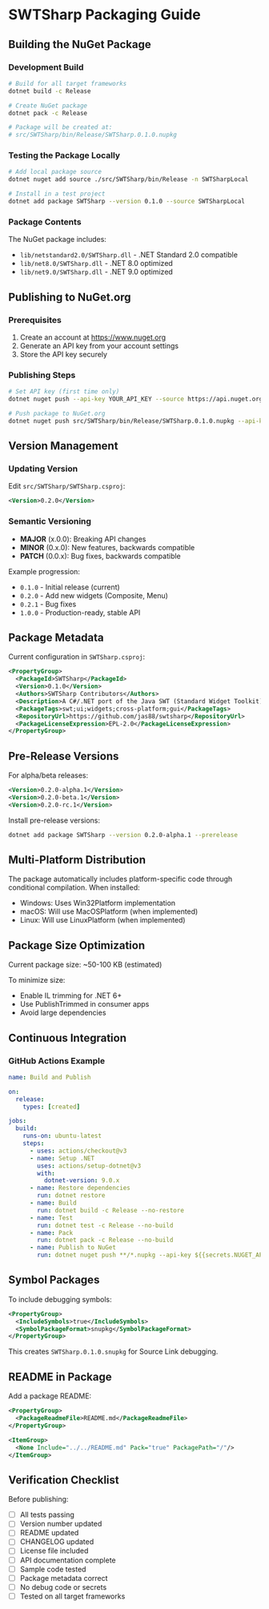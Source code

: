 # SWTSharp Packaging Guide

## Building the NuGet Package

### Development Build

```bash
# Build for all target frameworks
dotnet build -c Release

# Create NuGet package
dotnet pack -c Release

# Package will be created at:
# src/SWTSharp/bin/Release/SWTSharp.0.1.0.nupkg
```

### Testing the Package Locally

```bash
# Add local package source
dotnet nuget add source ./src/SWTSharp/bin/Release -n SWTSharpLocal

# Install in a test project
dotnet add package SWTSharp --version 0.1.0 --source SWTSharpLocal
```

### Package Contents

The NuGet package includes:
- `lib/netstandard2.0/SWTSharp.dll` - .NET Standard 2.0 compatible
- `lib/net8.0/SWTSharp.dll` - .NET 8.0 optimized
- `lib/net9.0/SWTSharp.dll` - .NET 9.0 optimized

## Publishing to NuGet.org

### Prerequisites

1. Create an account at https://www.nuget.org
2. Generate an API key from your account settings
3. Store the API key securely

### Publishing Steps

```bash
# Set API key (first time only)
dotnet nuget push --api-key YOUR_API_KEY --source https://api.nuget.org/v3/index.json

# Push package to NuGet.org
dotnet nuget push src/SWTSharp/bin/Release/SWTSharp.0.1.0.nupkg --api-key YOUR_API_KEY --source https://api.nuget.org/v3/index.json
```

## Version Management

### Updating Version

Edit `src/SWTSharp/SWTSharp.csproj`:

```xml
<Version>0.2.0</Version>
```

### Semantic Versioning

- **MAJOR** (x.0.0): Breaking API changes
- **MINOR** (0.x.0): New features, backwards compatible
- **PATCH** (0.0.x): Bug fixes, backwards compatible

Example progression:
- `0.1.0` - Initial release (current)
- `0.2.0` - Add new widgets (Composite, Menu)
- `0.2.1` - Bug fixes
- `1.0.0` - Production-ready, stable API

## Package Metadata

Current configuration in `SWTSharp.csproj`:

```xml
<PropertyGroup>
  <PackageId>SWTSharp</PackageId>
  <Version>0.1.0</Version>
  <Authors>SWTSharp Contributors</Authors>
  <Description>A C#/.NET port of the Java SWT (Standard Widget Toolkit) library with multi-platform support</Description>
  <PackageTags>swt;ui;widgets;cross-platform;gui</PackageTags>
  <RepositoryUrl>https://github.com/jas88/swtsharp</RepositoryUrl>
  <PackageLicenseExpression>EPL-2.0</PackageLicenseExpression>
</PropertyGroup>
```

## Pre-Release Versions

For alpha/beta releases:

```xml
<Version>0.2.0-alpha.1</Version>
<Version>0.2.0-beta.1</Version>
<Version>0.2.0-rc.1</Version>
```

Install pre-release versions:

```bash
dotnet add package SWTSharp --version 0.2.0-alpha.1 --prerelease
```

## Multi-Platform Distribution

The package automatically includes platform-specific code through conditional compilation. When installed:

- Windows: Uses Win32Platform implementation
- macOS: Will use MacOSPlatform (when implemented)
- Linux: Will use LinuxPlatform (when implemented)

## Package Size Optimization

Current package size: ~50-100 KB (estimated)

To minimize size:
- Enable IL trimming for .NET 6+
- Use PublishTrimmed in consumer apps
- Avoid large dependencies

## Continuous Integration

### GitHub Actions Example

```yaml
name: Build and Publish

on:
  release:
    types: [created]

jobs:
  build:
    runs-on: ubuntu-latest
    steps:
      - uses: actions/checkout@v3
      - name: Setup .NET
        uses: actions/setup-dotnet@v3
        with:
          dotnet-version: 9.0.x
      - name: Restore dependencies
        run: dotnet restore
      - name: Build
        run: dotnet build -c Release --no-restore
      - name: Test
        run: dotnet test -c Release --no-build
      - name: Pack
        run: dotnet pack -c Release --no-build
      - name: Publish to NuGet
        run: dotnet nuget push **/*.nupkg --api-key ${{secrets.NUGET_API_KEY}} --source https://api.nuget.org/v3/index.json
```

## Symbol Packages

To include debugging symbols:

```xml
<PropertyGroup>
  <IncludeSymbols>true</IncludeSymbols>
  <SymbolPackageFormat>snupkg</SymbolPackageFormat>
</PropertyGroup>
```

This creates `SWTSharp.0.1.0.snupkg` for Source Link debugging.

## README in Package

Add a package README:

```xml
<PropertyGroup>
  <PackageReadmeFile>README.md</PackageReadmeFile>
</PropertyGroup>

<ItemGroup>
  <None Include="../../README.md" Pack="true" PackagePath="/"/>
</ItemGroup>
```

## Verification Checklist

Before publishing:

- [ ] All tests passing
- [ ] Version number updated
- [ ] README updated
- [ ] CHANGELOG updated
- [ ] License file included
- [ ] API documentation complete
- [ ] Sample code tested
- [ ] Package metadata correct
- [ ] No debug code or secrets
- [ ] Tested on all target frameworks
